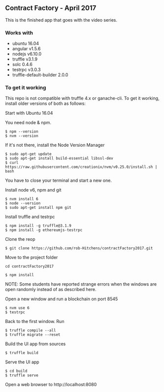 ## Contract Factory - April 2017

This is the finished app that goes with the video series. 

### Works with

- ubuntu 16.04
- angular v1.5.6
- nodejs v6.10.0
- truffle v3.1.9
- solc 0.4.6
- testrpc v3.0.3
- truffle-default-builder 2.0.0

### To get it working

This repo is not compatible with truffle 4.x or ganache-cli. 
To get it working, install older versions of both as follows:

Start with Ubuntu 16.04

You need node & npm. 

```
$ npm --version
$ nvm --version
```

If it's not there, install the Node Version Manager

```
$ sudo apt-get update
$ sudo apt-get install build-essential libssl-dev
$ curl https://raw.githubusercontent.com/creationix/nvm/v0.25.0/install.sh | bash
```
You have to close your terminal and start a new one. 

Install node v6, npm and git
```
$ nvm install 6
$ node --version
$ sudo apt-get install npm git
```

Install truffle and testrpc

```
$ npm install -g truffle@3.1.9
$ npm install -g ethereumjs-testrpc
```

Clone the reop
```
$ git clone https://github.com/rob-Hitchens/contractFactory2017.git
```

Move to the project folder
```
cd contractFactory2017
```

```
$ npm install
```

NOTE: Some students have reported strange errors when the windows are open randomly instead of as described here. 

Open a new window and run a blockchain on port 8545

```
$ nvm use 6
$ testrpc
```

Back to the first window. Run

```
$ truffle compile --all
$ truffle migrate --reset
```

Build the UI app from sources

```
$ truffle build
```

Serve the UI app

```
$ cd build
$ truffle serve
```

Open a web browser to http://localhost:8080
